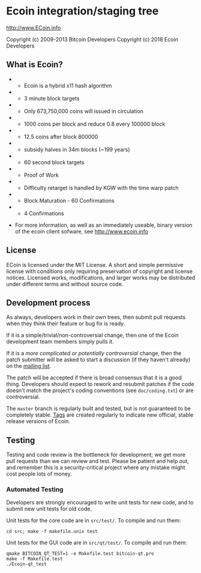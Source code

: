 Ecoin integration/staging tree
================================

http://www.ECoin.info

Copyright (c) 2009-2013 Bitcoin Developers
Copyright (c) 2018 Ecoin Developers

What is Ecoin?
----------------

 - - Ecoin is a hybrid x11 hash algorithm
 - - 3 minute block targets
 - - Only 673,750,000 coins will issued in circulation
 - - 1000 coins per block and reduce 0.8 every 100000 block
 - - 12.5 coins after block 800000 
 - - subsidy halves in 34m blocks (~199 years)
 - - 60 second block targets
 - - Proof of Work
 - - Difficulty retarget is handled by KGW with the time warp patch
 - - Block Maturation - 60 Confirmations
 - - 4 Confirmations

-  For more information, as well as an immediately useable, binary version of
the ecoin client sofware, see http://www.ecoin.info

License
-------

ECoin is licensed under the MIT License. A short and simple permissive license with conditions only requiring preservation of copyright and license notices. Licensed works, modifications, and larger works may be distributed under different terms and without source code.

Development process
-------------------

As always, developers work in their own trees, then submit pull requests when they think
their feature or bug fix is ready.

If it is a simple/trivial/non-controversial change, then one of the Ecoin
development team members simply pulls it.

If it is a *more complicated or potentially controversial* change, then the patch
submitter will be asked to start a discussion (if they haven't already) on the
[mailing list](http://sourceforge.net/mailarchive/forum.php?forum_name=bitcoin-development).

The patch will be accepted if there is broad consensus that it is a good thing.
Developers should expect to rework and resubmit patches if the code doesn't
match the project's coding conventions (see `doc/coding.txt`) or are
controversial.

The `master` branch is regularly built and tested, but is not guaranteed to be
completely stable. [Tags](https://github.com/arkadgmx/ecoin) are created
regularly to indicate new official, stable release versions of Ecoin.

Testing
-------

Testing and code review is the bottleneck for development; we get more pull
requests than we can review and test. Please be patient and help out, and
remember this is a security-critical project where any mistake might cost people
lots of money.

### Automated Testing

Developers are strongly encouraged to write unit tests for new code, and to
submit new unit tests for old code.

Unit tests for the core code are in `src/test/`. To compile and run them:

    cd src; make -f makefile.unix test

Unit tests for the GUI code are in `src/qt/test/`. To compile and run them:

    qmake BITCOIN_QT_TEST=1 -o Makefile.test bitcoin-qt.pro
    make -f Makefile.test
    ./Ecoin-qt_test

